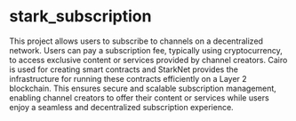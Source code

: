 # stark_subscription

This project allows users to subscribe to channels on a decentralized network. Users can pay a subscription fee, 
typically using cryptocurrency, to access exclusive content or services provided by channel creators. Cairo is used 
for creating smart contracts and StarkNet provides the infrastructure for running these contracts efficiently on a Layer 2 blockchain. 
This ensures secure and scalable subscription management, enabling channel creators to offer their content or services while users enjoy a seamless and 
decentralized subscription experience.
